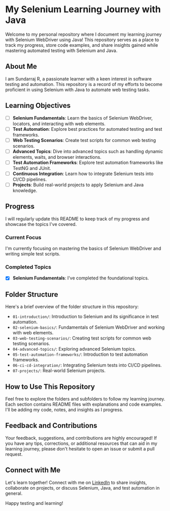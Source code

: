 # My Selenium Learning Journey with Java

Welcome to my personal repository where I document my learning journey with Selenium WebDriver using Java! This repository serves as a place to track my progress, store code examples, and share insights gained while mastering automated testing with Selenium and Java.

## About Me

I am Sundarraj R, a passionate learner with a keen interest in software testing and automation. This repository is a record of my efforts to become proficient in using Selenium with Java to automate web testing tasks.

## Learning Objectives

- [ ] **Selenium Fundamentals**: Learn the basics of Selenium WebDriver, locators, and interacting with web elements.
- [ ] **Test Automation**: Explore best practices for automated testing and test frameworks.
- [ ] **Web Testing Scenarios**: Create test scripts for common web testing scenarios.
- [ ] **Advanced Topics**: Dive into advanced topics such as handling dynamic elements, waits, and browser interactions.
- [ ] **Test Automation Frameworks**: Explore test automation frameworks like TestNG and JUnit.
- [ ] **Continuous Integration**: Learn how to integrate Selenium tests into CI/CD pipelines.
- [ ] **Projects**: Build real-world projects to apply Selenium and Java knowledge.

## Progress

I will regularly update this README to keep track of my progress and showcase the topics I've covered.

### Current Focus

I'm currently focusing on mastering the basics of Selenium WebDriver and writing simple test scripts.

### Completed Topics

- [x] **Selenium Fundamentals**: I've completed the foundational topics.

## Folder Structure

Here's a brief overview of the folder structure in this repository:

- `01-introduction/`: Introduction to Selenium and its significance in test automation.
- `02-selenium-basics/`: Fundamentals of Selenium WebDriver and working with web elements.
- `03-web-testing-scenarios/`: Creating test scripts for common web testing scenarios.
- `04-advanced-topics/`: Exploring advanced Selenium topics.
- `05-test-automation-frameworks/`: Introduction to test automation frameworks.
- `06-ci-cd-integration/`: Integrating Selenium tests into CI/CD pipelines.
- `07-projects/`: Real-world Selenium projects.

## How to Use This Repository

Feel free to explore the folders and subfolders to follow my learning journey. Each section contains README files with explanations and code examples. I'll be adding my code, notes, and insights as I progress.

## Feedback and Contributions

Your feedback, suggestions, and contributions are highly encouraged! If you have any tips, corrections, or additional resources that can aid in my learning journey, please don't hesitate to open an issue or submit a pull request.

## Connect with Me

Let's learn together! Connect with me on [LinkedIn](https://www.linkedin.com/in/sundarraj-r/) to share insights, collaborate on projects, or discuss Selenium, Java, and test automation in general.

Happy testing and learning!
